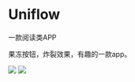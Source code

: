 # Uniflow
一款阅读类APP

果冻按钮，炸裂效果，有趣的一款app。

![](https://github.com/z-android/Uniflow/raw/master/preview/pic1.png) 
![](https://github.com/z-android/Uniflow/raw/master/preview/pic2.png)

